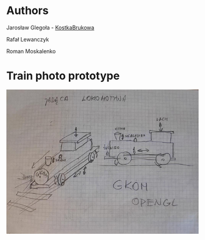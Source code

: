 ﻿# Authors

Jarosław Glegoła - [KostkaBrukowa](https://github.com/KostkaBrukowa)

Rafał Lewanczyk

Roman Moskalenko

# Train photo prototype

![Train](Train_photo_prototype_compressed.jpg)
